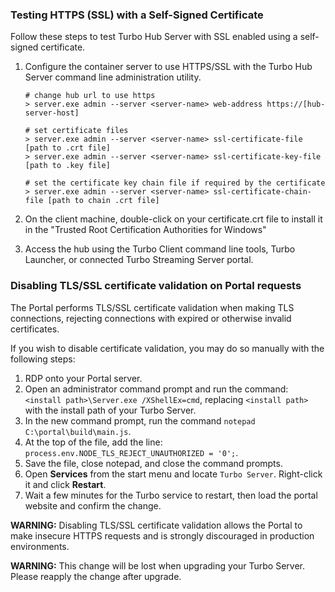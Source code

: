 ### Testing HTTPS (SSL) with a Self-Signed Certificate

Follow these steps to test Turbo Hub Server with SSL enabled using a self-signed certificate.

1. Configure the container server to use HTTPS/SSL with the Turbo Hub Server command line administration utility.

    ```
    # change hub url to use https
    > server.exe admin --server <server-name> web-address https://[hub-server-host]

    # set certificate files
    > server.exe admin --server <server-name> ssl-certificate-file [path to .crt file]
    > server.exe admin --server <server-name> ssl-certificate-key-file [path to .key file]

    # set the certificate key chain file if required by the certificate
    > server.exe admin --server <server-name> ssl-certificate-chain-file [path to chain .crt file]
    ```

2. On the client machine, double-click on your certificate.crt file to install it in the "Trusted Root Certification Authorities for Windows"

3. Access the hub using the Turbo Client command line tools, Turbo Launcher, or connected Turbo Streaming Server portal.

### Disabling TLS/SSL certificate validation on Portal requests

The Portal performs TLS/SSL certificate validation when making TLS connections, rejecting connections with expired or otherwise invalid certificates.

If you wish to disable certificate validation, you may do so manually with the following steps:
1. RDP onto your Portal server.
2. Open an administrator command prompt and run the command: `<install path>\Server.exe /XShellEx=cmd`, replacing `<install path>` with the install path of your Turbo Server. 
3. In the new command prompt, run the command `notepad C:\portal\build\main.js`.
4. At the top of the file, add the line: `process.env.NODE_TLS_REJECT_UNAUTHORIZED = '0';`.
5. Save the file, close notepad, and close the command prompts.
6. Open **Services** from the start menu and locate `Turbo Server`. Right-click it and click **Restart**.
7. Wait a few minutes for the Turbo service to restart, then load the portal website and confirm the change.

**WARNING:** Disabling TLS/SSL certificate validation allows the Portal to make insecure HTTPS requests and is strongly discouraged in production environments.

**WARNING:** This change will be lost when upgrading your Turbo Server. Please reapply the change after upgrade. 